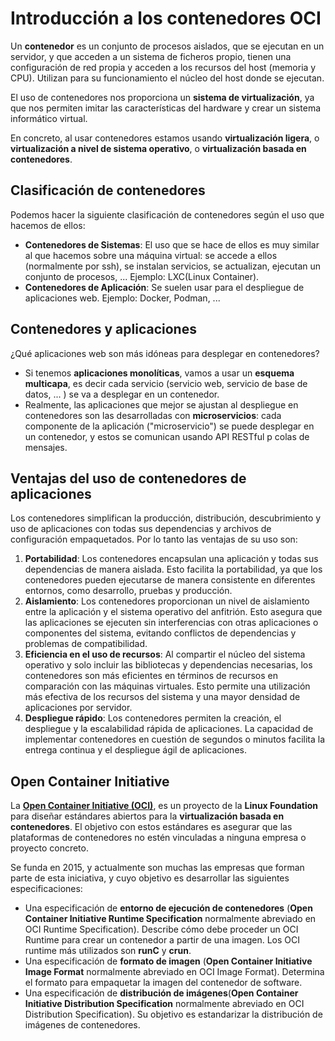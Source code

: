# Introducción a los contenedores OCI

Un **contenedor** es un conjunto de procesos aislados, que se ejecutan en un servidor, y que acceden a un sistema de ficheros propio, tienen una configuración de red propia y acceden a los recursos del host (memoria y CPU). Utilizan para su funcionamiento el núcleo del host donde se ejecutan.

El uso de contenedores nos proporciona un **sistema de virtualización**, ya que nos permiten imitar las características del hardware y crear un sistema informático virtual. 

En concreto, al usar contenedores estamos usando **virtualización ligera**, o  **virtualización a nivel de sistema operativo**, o **virtualización basada en contenedores**.

## Clasificación de contenedores

Podemos hacer la siguiente clasificación de contenedores según el uso que hacemos de ellos:

* **Contenedores de Sistemas**: El uso que se hace de ellos es muy similar al que hacemos sobre una máquina virtual: se accede a ellos (normalmente por ssh), se instalan servicios, se actualizan, ejecutan un conjunto de procesos, ... Ejemplo: LXC(Linux Container).
* **Contenedores de Aplicación**: Se suelen usar para el despliegue de aplicaciones web. Ejemplo: Docker, Podman, ...

## Contenedores y aplicaciones

¿Qué aplicaciones web son más idóneas para desplegar en contenedores?

* Si tenemos **aplicaciones monolíticas**, vamos a usar un **esquema multicapa**, es decir cada servicio (servicio web, servicio de base de datos, ... ) se va a desplegar en un contenedor.
* Realmente, las aplicaciones que mejor se ajustan al despliegue en contenedores son las desarrolladas con **microservicios**: cada componente de la aplicación ("microservicio") se puede desplegar en un contenedor, y estos se comunican usando API RESTful p colas de mensajes.

## Ventajas del uso de contenedores de aplicaciones

Los contenedores simplifican la producción, distribución, descubrimiento y uso de aplicaciones con todas sus dependencias y archivos de configuración empaquetados. Por lo tanto las ventajas de su uso son: 

1. **Portabilidad**: Los contenedores encapsulan una aplicación y todas sus dependencias de manera aislada. Esto facilita la portabilidad, ya que los contenedores pueden ejecutarse de manera consistente en diferentes entornos, como desarrollo, pruebas y producción.
2. **Aislamiento**: Los contenedores proporcionan un nivel de aislamiento entre la aplicación y el sistema operativo del anfitrión. Esto asegura que las aplicaciones se ejecuten sin interferencias con otras aplicaciones o componentes del sistema, evitando conflictos de dependencias y problemas de compatibilidad.
3. **Eficiencia en el uso de recursos**: Al compartir el núcleo del sistema operativo y solo incluir las bibliotecas y dependencias necesarias, los contenedores son más eficientes en términos de recursos en comparación con las máquinas virtuales. Esto permite una utilización más efectiva de los recursos del sistema y una mayor densidad de aplicaciones por servidor.
4. **Despliegue rápido**: Los contenedores permiten la creación, el despliegue y la escalabilidad rápida de aplicaciones. La capacidad de implementar contenedores en cuestión de segundos o minutos facilita la entrega continua y el despliegue ágil de aplicaciones.

## Open Container Initiative

La [**Open Container Initiative (OCI)**](https://opencontainers.org/), es un proyecto de la **Linux Foundation** para diseñar estándares abiertos para la **virtualización basada en contenedores**. El objetivo con estos estándares es asegurar que las plataformas de contenedores no estén vinculadas a ninguna empresa o proyecto concreto.

Se funda en 2015, y actualmente son muchas las empresas que forman parte de esta iniciativa, y cuyo objetivo es desarrollar las siguientes especificaciones:​

* Una especificación de **entorno de ejecución de contenedores** (**Open Container Initiative Runtime Specification** normalmente abreviado en OCI Runtime Specification). Describe cómo debe proceder un OCI Runtime para crear un contenedor a partir de una imagen. Los OCI runtime más utilizados son **runC** y **crun**.
* Una especificación de **formato de imagen** (**Open Container Initiative Image Format** normalmente abreviado en OCI Image Format). Determina el formato para empaquetar la imagen del contenedor de software.
* Una especificación de **distribución de imágenes**(**Open Container Initiative Distribution Specification** normalmente abreviado en OCI Distribution Specification). Su objetivo es estandarizar la distribución de imágenes de contenedores.

